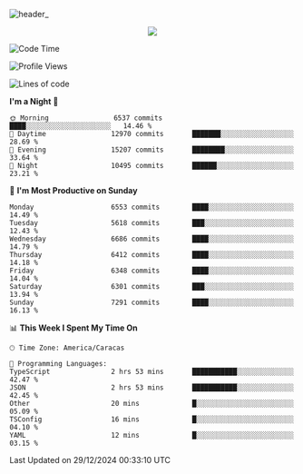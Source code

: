 ![header_](https://github.com/user-attachments/assets/4010d822-ccdc-4198-b608-18c773338d18)


<p align="center">
  <a href="http://www.github.com/thevacs">
    <img src="https://github-readme-streak-stats.herokuapp.com/?user=thevacs&stroke=ffffff&background=1c1917&ring=0891b2&fire=0891b2&currStreakNum=ffffff&currStreakLabel=0891b2&sideNums=ffffff&sideLabels=ffffff&dates=ffffff&hide_border=true" />
  </a>
</p>

<!--START_SECTION:waka-->
![Code Time](http://img.shields.io/badge/Code%20Time-3%2C277%20hrs%2019%20mins-blue)

![Profile Views](http://img.shields.io/badge/Profile%20Views-0-blue)

![Lines of code](https://img.shields.io/badge/From%20Hello%20World%20I%27ve%20Written-5.3%20million%20lines%20of%20code-blue)

**I'm a Night 🦉** 

```text
🌞 Morning                6537 commits        ████░░░░░░░░░░░░░░░░░░░░░   14.46 % 
🌆 Daytime                12970 commits       ███████░░░░░░░░░░░░░░░░░░   28.69 % 
🌃 Evening                15207 commits       ████████░░░░░░░░░░░░░░░░░   33.64 % 
🌙 Night                  10495 commits       ██████░░░░░░░░░░░░░░░░░░░   23.21 % 
```
📅 **I'm Most Productive on Sunday** 

```text
Monday                   6553 commits        ████░░░░░░░░░░░░░░░░░░░░░   14.49 % 
Tuesday                  5618 commits        ███░░░░░░░░░░░░░░░░░░░░░░   12.43 % 
Wednesday                6686 commits        ████░░░░░░░░░░░░░░░░░░░░░   14.79 % 
Thursday                 6412 commits        ████░░░░░░░░░░░░░░░░░░░░░   14.18 % 
Friday                   6348 commits        ████░░░░░░░░░░░░░░░░░░░░░   14.04 % 
Saturday                 6301 commits        ███░░░░░░░░░░░░░░░░░░░░░░   13.94 % 
Sunday                   7291 commits        ████░░░░░░░░░░░░░░░░░░░░░   16.13 % 
```


📊 **This Week I Spent My Time On** 

```text
🕑︎ Time Zone: America/Caracas

💬 Programming Languages: 
TypeScript               2 hrs 53 mins       ███████████░░░░░░░░░░░░░░   42.47 % 
JSON                     2 hrs 53 mins       ███████████░░░░░░░░░░░░░░   42.45 % 
Other                    20 mins             █░░░░░░░░░░░░░░░░░░░░░░░░   05.09 % 
TSConfig                 16 mins             █░░░░░░░░░░░░░░░░░░░░░░░░   04.10 % 
YAML                     12 mins             █░░░░░░░░░░░░░░░░░░░░░░░░   03.15 % 
```


 Last Updated on 29/12/2024 00:33:10 UTC
<!--END_SECTION:waka-->
